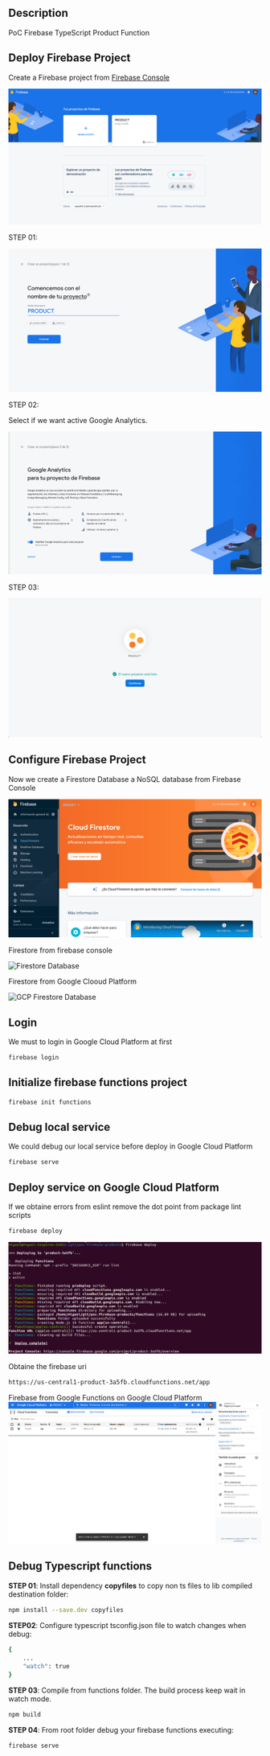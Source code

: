 ## Description
PoC Firebase TypeScript Product Function

## Deploy Firebase Project

Create a Firebase project from [Firebase Console](https://console.firebase.google.com/)

![Firebase Console](captures/firebase_console.png "Firebase Console")

STEP 01:

![Firebase project name](captures/firebase_project_name.png "Firebase project name")

STEP 02:

Select if we want active Google Analytics.

![Firebase Google Analytics](captures/firebase_google_analytics.png "Firebase Google Analytics")

STEP 03:

![Firebase Project Confirmation](captures/firebase_project_confirmation.png "Firebase Project Confirmation")

## Configure Firebase Project

Now we create a Firestore Database a NoSQL database from Firebase Console

![Firebase Firestore Database](captures/firebase_firestore_creation.png "Firebase Firestore Database")

Firestore from firebase console

![Firestore Database](captures/firestore_database.png "Firestore 
Database")

Firestore from Google Clooud Platform

![GCP Firestore Database](captures/gcp_firestore_database.png "GCP Firestore 
Database")

## Login

We must to login in Google Cloud Platform at first

```sh
firebase login
```

## Initialize firebase functions project

```sh
firebase init functions
```

## Debug local service

We could debug our local service before deploy in Google Cloud Platform

```sh
firebase serve
```

## Deploy service on Google Cloud Platform

If we obtaine errors from eslint remove the dot point from package lint scripts
```sh
firebase deploy
```

![Firebase Deployment](captures/firebase_deploy.png "Firebase Deployment")

Obtaine the firebase uri

```sh
https://us-central1-product-3a5fb.cloudfunctions.net/app
```

Firebase from Google Functions on Google Cloud Platform
![Google Functions GCP](captures/firebase_gcp.png "Google Functions GCP")

## Debug Typescript functions

**STEP 01**: Install dependency **copyfiles** to copy non ts files to lib compiled destination folder:

```sh
npm install --save.dev copyfiles
```

**STEP02**: Configure typescript tsconfig.json file to watch changes when debug:

```sh
{
    ...
    "watch": true
}
```

**STEP 03**: Compile from functions folder. The build process keep wait in watch mode.

```sh
npm build
```

**STEP 04**: From root folder debug your firebase functions executing:

```sh
firebase serve
```


